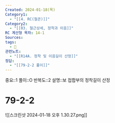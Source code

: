 ```yaml
---
Created: 2024-01-18(목)
Category1:
  - "[[4. RC(철콘)]]"
Category2:
  - "[[03. 철근상세, 정착과 이음]]"
RC 계산형 목차: 14-1
Sources: 
tags:
  - 🧮
관련노트:
  - "[[R14A. 정착 및 이음길이 산정]]"
정답:
  - "[[79-2-2 풀이]]"
---
```

중요::1
풀이::O
반복도::2
설명::보 접합부의 정착길이 산정
#  79-2-2

![[스크린샷 2024-01-18 오후 1.30.27.png]]